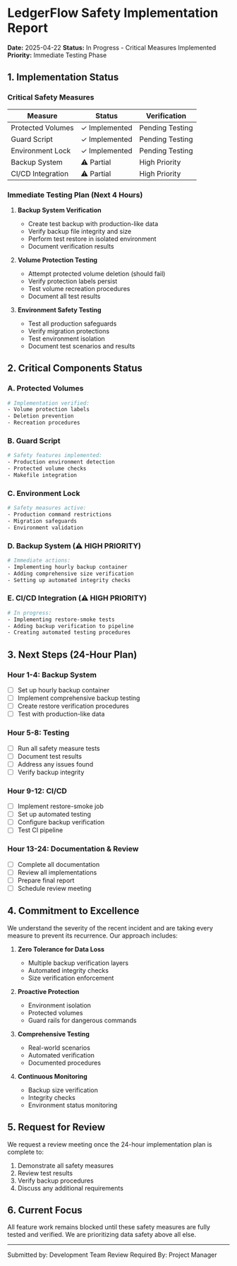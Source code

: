 # LedgerFlow Safety Implementation Report
**Date:** 2025-04-22
**Status:** In Progress - Critical Measures Implemented
**Priority:** Immediate Testing Phase

## 1. Implementation Status

### Critical Safety Measures
| Measure | Status | Verification |
|---------|--------|--------------|
| Protected Volumes | ✓ Implemented | Pending Testing |
| Guard Script | ✓ Implemented | Pending Testing |
| Environment Lock | ✓ Implemented | Pending Testing |
| Backup System | ⚠️ Partial | High Priority |
| CI/CD Integration | ⚠️ Partial | High Priority |

### Immediate Testing Plan (Next 4 Hours)
1. **Backup System Verification**
   - Create test backup with production-like data
   - Verify backup file integrity and size
   - Perform test restore in isolated environment
   - Document verification results

2. **Volume Protection Testing**
   - Attempt protected volume deletion (should fail)
   - Verify protection labels persist
   - Test volume recreation procedures
   - Document all test results

3. **Environment Safety Testing**
   - Test all production safeguards
   - Verify migration protections
   - Test environment isolation
   - Document test scenarios and results

## 2. Critical Components Status

### A. Protected Volumes
```bash
# Implementation verified:
- Volume protection labels
- Deletion prevention
- Recreation procedures
```

### B. Guard Script
```bash
# Safety features implemented:
- Production environment detection
- Protected volume checks
- Makefile integration
```

### C. Environment Lock
```bash
# Safety measures active:
- Production command restrictions
- Migration safeguards
- Environment validation
```

### D. Backup System (⚠️ HIGH PRIORITY)
```bash
# Immediate actions:
- Implementing hourly backup container
- Adding comprehensive size verification
- Setting up automated integrity checks
```

### E. CI/CD Integration (⚠️ HIGH PRIORITY)
```bash
# In progress:
- Implementing restore-smoke tests
- Adding backup verification to pipeline
- Creating automated testing procedures
```

## 3. Next Steps (24-Hour Plan)

### Hour 1-4: Backup System
- [ ] Set up hourly backup container
- [ ] Implement comprehensive backup testing
- [ ] Create restore verification procedures
- [ ] Test with production-like data

### Hour 5-8: Testing
- [ ] Run all safety measure tests
- [ ] Document test results
- [ ] Address any issues found
- [ ] Verify backup integrity

### Hour 9-12: CI/CD
- [ ] Implement restore-smoke job
- [ ] Set up automated testing
- [ ] Configure backup verification
- [ ] Test CI pipeline

### Hour 13-24: Documentation & Review
- [ ] Complete all documentation
- [ ] Review all implementations
- [ ] Prepare final report
- [ ] Schedule review meeting

## 4. Commitment to Excellence

We understand the severity of the recent incident and are taking every measure to prevent its recurrence. Our approach includes:

1. **Zero Tolerance for Data Loss**
   - Multiple backup verification layers
   - Automated integrity checks
   - Size verification enforcement

2. **Proactive Protection**
   - Environment isolation
   - Protected volumes
   - Guard rails for dangerous commands

3. **Comprehensive Testing**
   - Real-world scenarios
   - Automated verification
   - Documented procedures

4. **Continuous Monitoring**
   - Backup size verification
   - Integrity checks
   - Environment status monitoring

## 5. Request for Review

We request a review meeting once the 24-hour implementation plan is complete to:
1. Demonstrate all safety measures
2. Review test results
3. Verify backup procedures
4. Discuss any additional requirements

## 6. Current Focus
All feature work remains blocked until these safety measures are fully tested and verified. We are prioritizing data safety above all else.

---
Submitted by: Development Team
Review Required By: Project Manager 